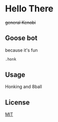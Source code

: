 # Hello There
~~general Kenobi~~

## Goose bot

because it's fun

```bash
.honk
```

## Usage
Honking and 8ball

## License
[MIT](https://choosealicense.com/licenses/mit/)
